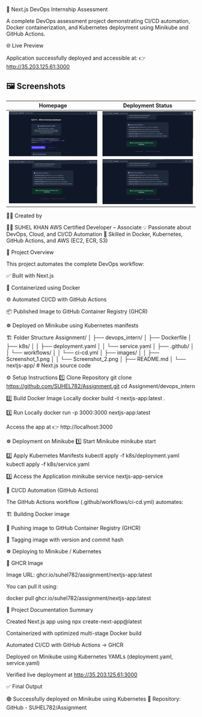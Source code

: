 🚀 Next.js DevOps Internship Assessment

A complete DevOps assessment project demonstrating CI/CD automation, Docker containerization, and Kubernetes deployment using Minikube and GitHub Actions.

🌐 Live Preview

Application successfully deployed and accessible at:
👉 http://35.203.125.61:3000

## 🖼️ Screenshots

| Homepage | Deployment Status |
|-----------|-------------------|
| ![Screenshot 1](./images/Screenshot1.png) | ![Screenshot 2](./images/Screenshot2.png) |
![Screenshot 2](./images/Screenshot2.png)   | ![Screenshot 2](./images/Screenshot2.png) |


👨‍💻 Created by

🧑‍💻 SUHEL KHAN
AWS Certified Developer – Associate
💡 Passionate about DevOps, Cloud, and CI/CD Automation
🔧 Skilled in Docker, Kubernetes, GitHub Actions, and AWS (EC2, ECR, S3)

📁 Project Overview

This project automates the complete DevOps workflow:

✅ Built with Next.js

🐳 Containerized using Docker

⚙️ Automated CI/CD with GitHub Actions

📦 Published Image to GitHub Container Registry (GHCR)

☸️ Deployed on Minikube using Kubernetes manifests

🏗️ Folder Structure
Assignment/
│
├── devops_intern/
│   ├── Dockerfile
│   ├── k8s/
│   │   ├── deployment.yaml
│   │   └── service.yaml
│   ├── .github/
│   │   └── workflows/
│   │       └── ci-cd.yml
│   ├── images/
│   │   ├── Screenshot_1.png
│   │   └── Screenshot_2.png
│   ├── README.md
│   └── nextjs-app/        # Next.js source code

⚙️ Setup Instructions
1️⃣ Clone Repository
git clone https://github.com/SUHEL782/Assignment.git
cd Assignment/devops_intern

2️⃣ Build Docker Image Locally
docker build -t nextjs-app:latest .

3️⃣ Run Locally
docker run -p 3000:3000 nextjs-app:latest


Access the app at 👉 http://localhost:3000

☸️ Deployment on Minikube
1️⃣ Start Minikube
minikube start

2️⃣ Apply Kubernetes Manifests
kubectl apply -f k8s/deployment.yaml
kubectl apply -f k8s/service.yaml

3️⃣ Access the Application
minikube service nextjs-app-service

🧰 CI/CD Automation (GitHub Actions)

The GitHub Actions workflow (.github/workflows/ci-cd.yml) automates:

🏗️ Building Docker image

🚀 Pushing image to GitHub Container Registry (GHCR)

🔖 Tagging image with version and commit hash

☸️ Deploying to Minikube / Kubernetes

🐳 GHCR Image

Image URL:
ghcr.io/suhel782/assignment/nextjs-app:latest

You can pull it using:

docker pull ghcr.io/suhel782/assignment/nextjs-app:latest

📜 Project Documentation Summary

Created Next.js app using npx create-next-app@latest

Containerized with optimized multi-stage Docker build

Automated CI/CD with GitHub Actions → GHCR

Deployed on Minikube using Kubernetes YAMLs (deployment.yaml, service.yaml)

Verified live deployment at http://35.203.125.61:3000

✅ Final Output

🟢 Successfully deployed on Minikube using Kubernetes
📎 Repository: GitHub - SUHEL782/Assignment
